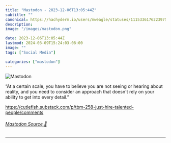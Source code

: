 ```yaml
---
title: "Mastodon - 2023-12-06T13:05:44Z"
subtitle: ""
canonical: https://hachyderm.io/users/mweagle/statuses/111533617622397560
description:
image: "/images/mastodon.png"

date: 2023-12-06T13:05:44Z
lastmod: 2024-03-09T15:24:03-08:00
image: ""
tags: ["Social Media"]

categories: ["mastodon"]
---
```

![Mastodon](/images/mastodon.png)

<p>“At a certain scale, you have to believe you are not seeing or hearing about reality, and you need to consider an approach that doesn&#39;t rely on your ability to get into every detail.”</p><p><a href="https://cutlefish.substack.com/p/tbm-258-just-hire-talented-people/comments" target="_blank" rel="nofollow noopener noreferrer" translate="no"><span class="invisible">https://</span><span class="ellipsis">cutlefish.substack.com/p/tbm-2</span><span class="invisible">58-just-hire-talented-people/comments</span></a></p>


###### [Mastodon Source 🐘](https://hachyderm.io/@mweagle/111533617622397560)

___
